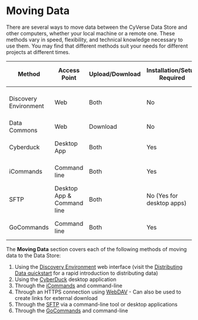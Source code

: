 # Moving Data

There are several ways to move data between the CyVerse Data Store and other computers, whether your local machine or a remote one. These methods vary in speed, flexibility, and technical knowledge necessary to use them. You may find that different methods suit your needs for different projects at different times.

| Method	        | Access Point | Upload/Download | Installation/Setup Required | Account Required | Max File Size |
|-----------------------|-----------------------------|-----------------|-----------------------------|------------------|---------------|
| Discovery Environment | Web                         | Both            | No                          | Yes              | 2GB/file upload, no limit import |
| Data Commons          | Web                         | Download        | No                          | No               | 2GB/file      |
| Cyberduck             | Desktop App                 | Both            | Yes                         | Yes, or public data only | > 10GB |
| iCommands             | Command line                | Both            | Yes                         | Yes, or public data only | > 10GB |
| SFTP                  | Desktop App & Command line  | Both            | No (Yes for desktop apps)   | Yes, or public data only | > 10GB |
| GoCommands            | Command line                | Both            | Yes                         | Yes, or public data only | > 10GB |

[de]: ../../assets/de/logos/deIcon.svg
[data]: ../../assets/de/menu_items/dataIcon.svg

The **Moving Data** section covers each of the following methods of moving data to the Data Store:

  1. Using the [Discovery Environment](../../de/manage_data.md) web interface (visit the [Distributing Data quickstart](../quick-data-share.md) for a rapid introduction to distributing data)
  2. Using the [CyberDuck](../cyberduck.md) desktop application
  3. Through the [iCommands](../icommands.md) and command-line
  4. Through an HTTPS connection using [WebDAV](../webdav.md)
  	- Can also be used to create links for external download
  5. Through the [SFTP](../sftp.md) via a command-line tool or desktop applications
  6. Through the [GoCommands](../gocommands.md) and command-line
